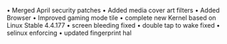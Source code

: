 • Merged April security patches
• Added media cover art filters
• Added Browser
• Improved gaming mode tile
• complete new Kernel based on Linux Stable 4.4.177
• screen bleeding fixed
• double tap to wake fixed
• selinux enforcing
• updated fingerprint hal
